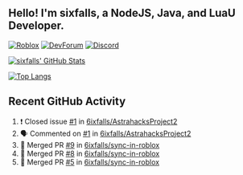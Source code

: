 ## Hello! I'm sixfalls, a NodeJS, Java, and LuaU Developer.

[![Roblox](https://img.shields.io/badge/dynamic/json?color=red&label=Roblox&query=count&suffix=%20Followers&url=https%3A%2F%2Ffriends.roblox.com%2Fv1%2Fusers%2F193632792%2Ffollowers%2Fcount&style=for-the-badge&logo=Roblox)](https://www.roblox.com/users/193632792/profile)
[![DevForum](https://img.shields.io/badge/dynamic/json?color=9cf&label=DevForum&query=user.profile_view_count&suffix=%20Views&url=https%3A%2F%2Fdevforum.roblox.com%2Fu%2Fsixfalls.json&style=for-the-badge&logo=Roblox)](https://devforum.roblox.com/u/sixfalls/summary)
[![Discord](https://img.shields.io/badge/Discord-Profile-blue?style=for-the-badge&logo=Discord&logoColor=white)](https://discord.com/users/303173495918034945)

[![sixfalls' GitHub Stats](https://github-readme-stats.vercel.app/api?username=6ixfalls&theme=github_dark&hide_border=true)](https://github.com/anuraghazra/github-readme-stats)

[![Top Langs](https://github-readme-stats.vercel.app/api/top-langs/?username=6ixfalls&theme=github_dark&hide_border=true)](https://github.com/anuraghazra/github-readme-stats)

## Recent GitHub Activity
<!--START_SECTION:activity-->
1. ❗️ Closed issue [#1](https://github.com/6ixfalls/AstrahacksProject2/issues/1) in [6ixfalls/AstrahacksProject2](https://github.com/6ixfalls/AstrahacksProject2)
2. 🗣 Commented on [#1](https://github.com/6ixfalls/AstrahacksProject2/issues/1) in [6ixfalls/AstrahacksProject2](https://github.com/6ixfalls/AstrahacksProject2)
3. 🎉 Merged PR [#9](https://github.com/6ixfalls/sync-in-roblox/pull/9) in [6ixfalls/sync-in-roblox](https://github.com/6ixfalls/sync-in-roblox)
4. 🎉 Merged PR [#8](https://github.com/6ixfalls/sync-in-roblox/pull/8) in [6ixfalls/sync-in-roblox](https://github.com/6ixfalls/sync-in-roblox)
5. 🎉 Merged PR [#5](https://github.com/6ixfalls/sync-in-roblox/pull/5) in [6ixfalls/sync-in-roblox](https://github.com/6ixfalls/sync-in-roblox)
<!--END_SECTION:activity-->
